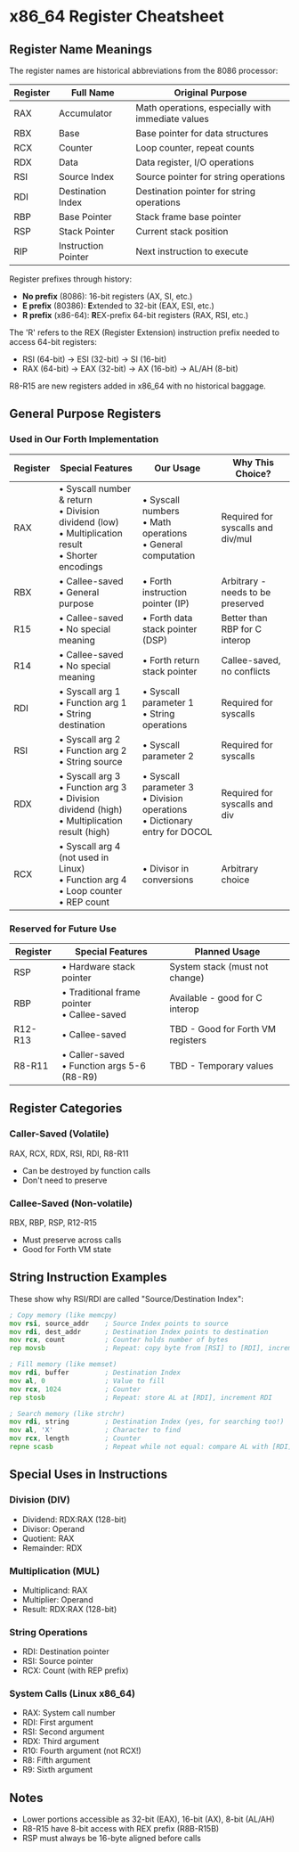 # x86_64 Register Cheatsheet

## Register Name Meanings

The register names are historical abbreviations from the 8086 processor:

| Register | Full Name | Original Purpose |
|----------|-----------|------------------|
| RAX | Accumulator | Math operations, especially with immediate values |
| RBX | Base | Base pointer for data structures |
| RCX | Counter | Loop counter, repeat counts |
| RDX | Data | Data register, I/O operations |
| RSI | Source Index | Source pointer for string operations |
| RDI | Destination Index | Destination pointer for string operations |
| RBP | Base Pointer | Stack frame base pointer |
| RSP | Stack Pointer | Current stack position |
| RIP | Instruction Pointer | Next instruction to execute |

Register prefixes through history:
- **No prefix** (8086): 16-bit registers (AX, SI, etc.)
- **E prefix** (80386): **E**xtended to 32-bit (EAX, ESI, etc.)
- **R prefix** (x86-64): **R**EX-prefix 64-bit registers (RAX, RSI, etc.)

The 'R' refers to the REX (Register Extension) instruction prefix needed to access 64-bit registers:
- RSI (64-bit) → ESI (32-bit) → SI (16-bit)
- RAX (64-bit) → EAX (32-bit) → AX (16-bit) → AL/AH (8-bit)

R8-R15 are new registers added in x86_64 with no historical baggage.

## General Purpose Registers

### Used in Our Forth Implementation

| Register | Special Features | Our Usage | Why This Choice? |
|----------|-----------------|-----------|------------------|
| RAX | • Syscall number & return<br>• Division dividend (low)<br>• Multiplication result<br>• Shorter encodings | • Syscall numbers<br>• Math operations<br>• General computation | Required for syscalls and div/mul |
| RBX | • Callee-saved<br>• General purpose | • Forth instruction pointer (IP) | Arbitrary - needs to be preserved |
| R15 | • Callee-saved<br>• No special meaning | • Forth data stack pointer (DSP) | Better than RBP for C interop |
| R14 | • Callee-saved<br>• No special meaning | • Forth return stack pointer | Callee-saved, no conflicts |
| RDI | • Syscall arg 1<br>• Function arg 1<br>• String destination | • Syscall parameter 1<br>• String operations | Required for syscalls |
| RSI | • Syscall arg 2<br>• Function arg 2<br>• String source | • Syscall parameter 2 | Required for syscalls |
| RDX | • Syscall arg 3<br>• Function arg 3<br>• Division dividend (high)<br>• Multiplication result (high) | • Syscall parameter 3<br>• Division operations<br>• Dictionary entry for DOCOL | Required for syscalls and div |
| RCX | • Syscall arg 4 (not used in Linux)<br>• Function arg 4<br>• Loop counter<br>• REP count | • Divisor in conversions | Arbitrary choice |

### Reserved for Future Use

| Register | Special Features | Planned Usage |
|----------|-----------------|---------------|
| RSP | • Hardware stack pointer | System stack (must not change) |
| RBP | • Traditional frame pointer<br>• Callee-saved | Available - good for C interop |
| R12-R13 | • Callee-saved | TBD - Good for Forth VM registers |
| R8-R11 | • Caller-saved<br>• Function args 5-6 (R8-R9) | TBD - Temporary values |

## Register Categories

### Caller-Saved (Volatile)
RAX, RCX, RDX, RSI, RDI, R8-R11
- Can be destroyed by function calls
- Don't need to preserve

### Callee-Saved (Non-volatile)  
RBX, RBP, RSP, R12-R15
- Must preserve across calls
- Good for Forth VM state

## String Instruction Examples

These show why RSI/RDI are called "Source/Destination Index":

```asm
; Copy memory (like memcpy)
mov rsi, source_addr    ; Source Index points to source
mov rdi, dest_addr      ; Destination Index points to destination  
mov rcx, count          ; Counter holds number of bytes
rep movsb               ; Repeat: copy byte from [RSI] to [RDI], increment both

; Fill memory (like memset)
mov rdi, buffer         ; Destination Index
mov al, 0               ; Value to fill
mov rcx, 1024           ; Counter
rep stosb               ; Repeat: store AL at [RDI], increment RDI

; Search memory (like strchr)
mov rdi, string         ; Destination Index (yes, for searching too!)
mov al, 'X'             ; Character to find
mov rcx, length         ; Counter
repne scasb             ; Repeat while not equal: compare AL with [RDI], increment RDI
```

## Special Uses in Instructions

### Division (DIV)
- Dividend: RDX:RAX (128-bit)
- Divisor: Operand
- Quotient: RAX
- Remainder: RDX

### Multiplication (MUL)
- Multiplicand: RAX
- Multiplier: Operand
- Result: RDX:RAX (128-bit)

### String Operations
- RDI: Destination pointer
- RSI: Source pointer
- RCX: Count (with REP prefix)

### System Calls (Linux x86_64)
- RAX: System call number
- RDI: First argument
- RSI: Second argument
- RDX: Third argument
- R10: Fourth argument (not RCX!)
- R8: Fifth argument
- R9: Sixth argument

## Notes
- Lower portions accessible as 32-bit (EAX), 16-bit (AX), 8-bit (AL/AH)
- R8-R15 have 8-bit access with REX prefix (R8B-R15B)
- RSP must always be 16-byte aligned before calls